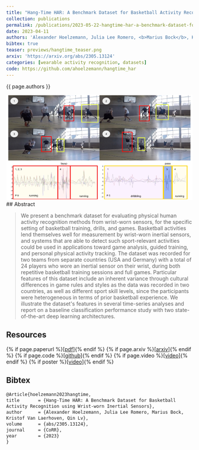 ```yaml
---
title: "Hang-Time HAR: A Benchmark Dataset for Basketball Activity Recognition using Wrist-worn Inertial Sensors"
collection: publications
permalink: /publications/2023-05-22-hangtime-har-a-benchmark-dataset-for-basketball-activity-recognition-using-wrist-worn-inertial-sensors
date: 2023-04-11
authors: 'Alexander Hoelzemann, Julia Lee Romero, <b>Marius Bock</b>, Kristof Van Laerhoven, Qin Lv'
bibtex: true
teaser: previews/hangtime_teaser.png
arxiv: 'https://arxiv.org/abs/2305.13124'
categories: [wearable activity recognition, datasets]
code: https://github.com/ahoelzemann/hangtime_har
---
```


{{ page.authors }}

<img class="pub_teaser" src="../images/previews/hangtime.png" alt="Teaser Image" title="teaser" />
## Abstract

> We present a benchmark dataset for evaluating physical human activity recognition methods from wrist-worn sensors, for the specific setting of basketball training, drills, and games. Basketball activities lend themselves well for measurement by wrist-worn inertial sensors, and systems that are able to detect such sport-relevant activities could be used in applications toward game analysis, guided training, and personal physical activity tracking. The dataset was recorded for two teams from separate countries (USA and Germany) with a total of 24 players who wore an inertial sensor on their wrist, during both repetitive basketball training sessions and full games. Particular features of this dataset include an inherent variance through cultural differences in game rules and styles as the data was recorded in two countries, as well as different sport skill levels, since the participants were heterogeneous in terms of prior basketball experience. We illustrate the dataset's features in several time-series analyses and report on a baseline classification performance study with two state-of-the-art deep learning architectures.

## Resources

{% if page.paperurl %}<a href=" {{ page.paperurl }} ">[pdf]</a>{% endif %} {% if page.arxiv %}<a href=" {{ page.arxiv }} ">[arxiv]</a>{% endif %} {% if page.code %}<a href=" {{ page.code }} ">[github]</a>{% endif %} {% if page.video %}<a href=" {{ page.video }} ">[video]</a>{% endif %} {% if poster %}<a href=" {{ page.poster }} ">[video]</a>{% endif %}

## Bibtex

    @Article{hoelzemann2023hangtime,
    title       = {Hang-Time HAR: A Benchmark Dataset for Basketball Activity Recognition using Wrist-worn Inertial Sensors},
    author      = {Alexander Hoelzemann, Julia Lee Romero, Marius Bock, Kristof Van Laerhoven, Qin Lv},
    volume 		= {abs/2305.13124},
    journal     = {CoRR},
    year        = {2023}
    }
